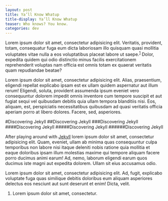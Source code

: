 ```yaml
---
layout: post
title: Ya’ll Know Whatup
title-display: Ya’ll Know Whatup
teaser: Who knows? You know.
categories: dev
---
```


Lorem ipsum dolor sit amet, consectetur adipisicing elit. Veritatis, provident, totam, consequatur fuga eum dicta laboriosam illo quisquam quasi mollitia voluptates vitae nulla a eos voluptatibus placeat labore ut saepe.<sup><a href="#note_needs">1</a></sup> Dolor, expedita quidem qui odio distinctio minus facilis exercitationem reprehenderit voluptas nam officia est omnis totam ex quaerat veritatis quam repudiandae beatae?

Lorem ipsum dolor sit amet, consectetur adipisicing elit. Alias, praesentium, eligendi repellat explicabo ipsam est ex ullam quidem aspernatur aut illum rerum! Eligendi, soluta, provident assumenda ipsum eveniet vero consequuntur dolorem impedit omnis inventore cum tempore suscipit et aut fugiat sequi vel quibusdam debitis quia ullam tempora blanditiis nisi. Eos, aliquam, est, perspiciatis necessitatibus quibusdam ad quasi veritatis officia aperiam porro at libero dolores. Facere, sed, asperiores.

#Discovering Jekyll
##Discovering Jekyll
###Discovering Jekyll
####Discovering Jekyll
#####Discovering Jekyll
######Discovering Jekyll

After playing around with [Jekyll][%jekyll] lorem ipsum dolor sit amet, consectetur adipisicing elit. Quam, eveniet, ullam ab minima quas consequuntur culpa temporibus non labore nisi itaque deleniti nobis ratione quia mollitia et eaque doloribus ipsam illum molestias maxime qui tempore aliquam facere porro ducimus animi earum! Ad, nemo, laborum eligendi earum quos ducimus iste magni aut expedita dolorem. Ullam sit eius accusamus odio.

Lorem ipsum dolor sit amet, consectetur adipisicing elit. Ad, fugit, explicabo voluptate fuga quas similique debitis doloribus eum aliquam asperiores delectus eos nesciunt aut sunt deserunt et enim! Dicta, velit.

[%jekyll]: http://jekyllrb.com/

<ol class="post-footnotes">
	<li id="note_needs">Lorem ipsum dolor sit amet, consectetur.</li>
</ol>